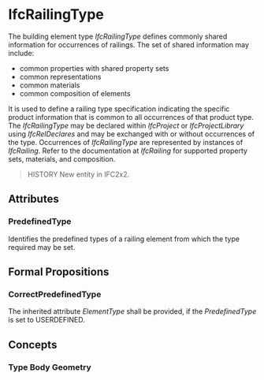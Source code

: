 # IfcRailingType

The building element type _IfcRailingType_ defines commonly shared information for occurrences of railings. The set of shared information may include:

* common properties with shared property sets
* common representations
* common materials
* common composition of elements

<!-- end of short definition -->

It is used to define a railing type specification indicating the specific product information that is common to all occurrences of that product type. The _IfcRailingType_ may be declared within _IfcProject_ or _IfcProjectLibrary_ using _IfcRelDeclares_ and may be exchanged with or without occurrences of the type. Occurrences of _IfcRailingType_ are represented by instances of _IfcRailing_. Refer to the documentation at _IfcRailing_ for supported property sets, materials, and composition.

> HISTORY New entity in IFC2x2.

## Attributes

### PredefinedType
Identifies the predefined types of a railing element from which the type required may be set.

## Formal Propositions

### CorrectPredefinedType
The inherited attribute _ElementType_ shall be provided, if the _PredefinedType_ is set to USERDEFINED.

## Concepts

### Type Body Geometry



